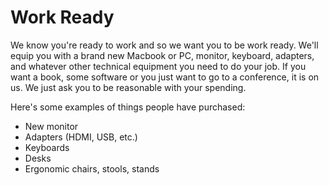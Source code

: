 # Work Ready

We know you're ready to work and so we want you to be work ready. We'll equip you with a brand new Macbook or PC, monitor, keyboard, adapters, and whatever other technical equipment you need to do your job. If you want a book, some software or you just want to go to a conference, it is on us. We just ask you to be reasonable with your spending.

Here's some examples of things people have purchased:

- New monitor
- Adapters (HDMI, USB, etc.)
- Keyboards
- Desks
- Ergonomic chairs, stools, stands
